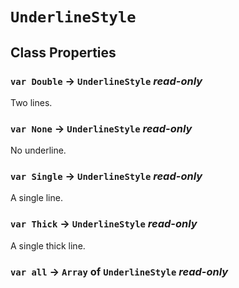 # `UnderlineStyle`

## Class Properties

### `var Double` → `UnderlineStyle` _read-only_

Two lines.   
  


### `var None` → `UnderlineStyle` _read-only_

No underline.   
  


### `var Single` → `UnderlineStyle` _read-only_

A single line.   
  


### `var Thick` → `UnderlineStyle` _read-only_

A single thick line.   
  


### `var all` → `Array` of `UnderlineStyle` _read-only_
